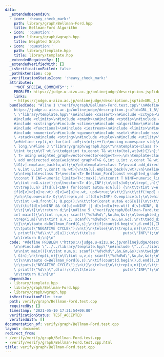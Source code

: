 ```yaml
---
data:
  _extendedDependsOn:
  - icon: ':heavy_check_mark:'
    path: library/graph/Bellman-Ford.hpp
    title: Bellman-Ford Algorithm
  - icon: ':question:'
    path: library/graph/wgraph.hpp
    title: Weighted Graph
  - icon: ':question:'
    path: library/template.hpp
    title: library/template.hpp
  _extendedRequiredBy: []
  _extendedVerifiedWith: []
  _isVerificationFailed: false
  _pathExtension: cpp
  _verificationStatusIcon: ':heavy_check_mark:'
  attributes:
    '*NOT_SPECIAL_COMMENTS*': ''
    PROBLEM: https://judge.u-aizu.ac.jp/onlinejudge/description.jsp?id=GRL_1_B
    links:
    - https://judge.u-aizu.ac.jp/onlinejudge/description.jsp?id=GRL_1_B
  bundledCode: "#line 1 \"verify/graph/Bellman-Ford.test.cpp\"\n#define PROBLEM \"\
    https://judge.u-aizu.ac.jp/onlinejudge/description.jsp?id=GRL_1_B\"\n\n#line 2\
    \ \"library/template.hpp\"\n#include <cassert>\n#include <cctype>\n#include <chrono>\n\
    #include <climits>\n#include <cmath>\n#include <cstdio>\n#include <cstdlib>\n\
    #include <cstring>\n#include <ctime>\n#include <algorithm>\n#include <deque>\n\
    #include <functional>\n#include <iostream>\n#include <limits>\n#include <map>\n\
    #include <numeric>\n#include <queue>\n#include <set>\n#include <sstream>\n#include\
    \ <stack>\n#include <string>\n#include <tuple>\n#include <utility>\n#include <vector>\n\
    \n#define rep(i,n) for(int i=0;i<(n);i++)\n\nusing namespace std;\nusing lint=long\
    \ long;\n#line 3 \"library/graph/wgraph.hpp\"\n\ntemplate<class T> struct edge{\n\
    \tint to;\n\tT wt;\n\tedge(int to,const T& wt):to(to),wt(wt){}\n};\ntemplate<class\
    \ T> using weighted_graph=vector<vector<edge<T>>>;\n\ntemplate<class T>\nvoid\
    \ add_undirected_edge(weighted_graph<T>& G,int u,int v,const T& wt){\n\tG[u].emplace_back(v,wt);\n\
    \tG[v].emplace_back(u,wt);\n}\n\ntemplate<class T>\nvoid add_directed_edge(weighted_graph<T>&\
    \ G,int u,int v,const T& wt){\n\tG[u].emplace_back(v,wt);\n}\n#line 4 \"library/graph/Bellman-Ford.hpp\"\
    \n\ntemplate<class T>\nvector<T> Bellman_Ford(const weighted_graph<T>& G,int s){\n\
    \tconst T INF=numeric_limits<T>::max();\n\tconst T NINF=numeric_limits<T>::min();\n\
    \n\tint n=G.size();\n\tvector<T> d(n,INF);\n\td[s]=0;\n\trep(_,n){\n\t\tbool upd=false;\n\
    \t\trep(u,n) if(d[u]<INF) for(const auto& e:G[u]) {\n\t\t\tint v=e.to;\n\t\t\t\
    if(d[v]>d[u]+e.wt) d[v]=d[u]+e.wt, upd=true;\n\t\t}\n\t\tif(!upd) return d;\n\t\
    }\n\n\tqueue<int> Q;\n\trep(u,n) if(d[u]<INF) Q.emplace(u);\n\twhile(!Q.empty()){\n\
    \t\tint u=Q.front(); Q.pop();\n\t\tfor(const auto& e:G[u]){\n\t\t\tint v=e.to;\n\
    \t\t\tif(d[v]>NINF && (d[u]==NINF || d[v]>d[u]+e.wt)) d[v]=NINF, Q.emplace(v);\n\
    \t\t}\n\t}\n\treturn d;\n}\n#line 5 \"verify/graph/Bellman-Ford.test.cpp\"\n\n\
    int main(){\n\tint n,m,s; scanf(\"%d%d%d\",&n,&m,&s);\n\tweighted_graph<int> G(n);\n\
    \trep(i,m){\n\t\tint u,v,c; scanf(\"%d%d%d\",&u,&v,&c);\n\t\tadd_directed_edge(G,u,v,c);\n\
    \t}\n\n\tauto d=Bellman_Ford(G,s);\n\tif(count(d.begin(),d.end(),INT_MIN)>0){\n\
    \t\tputs(\"NEGATIVE CYCLE\");\n\t}\n\telse{\n\t\trep(u,n){\n\t\t\tif(d[u]<INT_MAX)\
    \ printf(\"%d\\n\",d[u]);\n\t\t\telse             puts(\"INF\");\n\t\t}\n\t}\n\
    \n\treturn 0;\n}\n"
  code: "#define PROBLEM \"https://judge.u-aizu.ac.jp/onlinejudge/description.jsp?id=GRL_1_B\"\
    \n\n#include \"../../library/template.hpp\"\n#include \"../../library/graph/Bellman-Ford.hpp\"\
    \n\nint main(){\n\tint n,m,s; scanf(\"%d%d%d\",&n,&m,&s);\n\tweighted_graph<int>\
    \ G(n);\n\trep(i,m){\n\t\tint u,v,c; scanf(\"%d%d%d\",&u,&v,&c);\n\t\tadd_directed_edge(G,u,v,c);\n\
    \t}\n\n\tauto d=Bellman_Ford(G,s);\n\tif(count(d.begin(),d.end(),INT_MIN)>0){\n\
    \t\tputs(\"NEGATIVE CYCLE\");\n\t}\n\telse{\n\t\trep(u,n){\n\t\t\tif(d[u]<INT_MAX)\
    \ printf(\"%d\\n\",d[u]);\n\t\t\telse             puts(\"INF\");\n\t\t}\n\t}\n\
    \n\treturn 0;\n}\n"
  dependsOn:
  - library/template.hpp
  - library/graph/Bellman-Ford.hpp
  - library/graph/wgraph.hpp
  isVerificationFile: true
  path: verify/graph/Bellman-Ford.test.cpp
  requiredBy: []
  timestamp: '2021-05-10 17:31:54+09:00'
  verificationStatus: TEST_ACCEPTED
  verifiedWith: []
documentation_of: verify/graph/Bellman-Ford.test.cpp
layout: document
redirect_from:
- /verify/verify/graph/Bellman-Ford.test.cpp
- /verify/verify/graph/Bellman-Ford.test.cpp.html
title: verify/graph/Bellman-Ford.test.cpp
---
```

